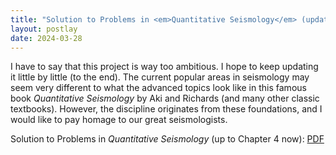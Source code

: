 ```yaml
---
title: "Solution to Problems in <em>Quantitative Seismology</em> (updating)"
layout: postlay
date: 2024-03-28
---
```


<p>I have to say that this project is way too ambitious. I hope to keep updating it little by little (to the end). The current popular areas in seismology may seem very different to what the advanced topics look like in this famous book <em>Quantitative Seismology</em> by Aki and Richards (and many other classic textbooks). However, the discipline originates from these foundations, and I would like to pay homage to our great seismologists.</p>

Solution to Problems in <em>Quantitative Seismology</em> (up to Chapter 4 now): <a href="{{ site.url }}{{ site.baseurl }}/_data/files/Quant_Seismo.pdf" target="_blank">PDF</a>